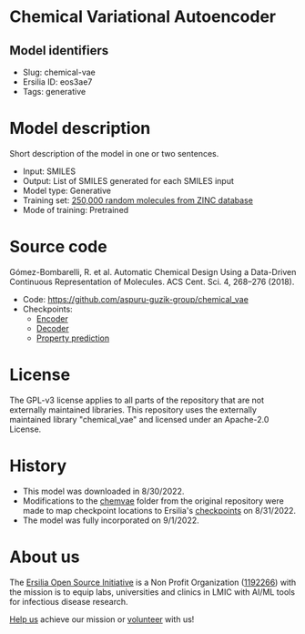 # Chemical Variational Autoencoder
## Model identifiers
- Slug: chemical-vae
- Ersilia ID: eos3ae7
- Tags: generative

# Model description
Short description of the model in one or two sentences.
- Input: SMILES
- Output: List of SMILES generated for each SMILES input
- Model type: Generative
- Training set: [250,000 random molecules from ZINC database](https://pubs.acs.org/doi/full/10.1021/ci3001277)
- Mode of training: Pretrained

# Source code
Gómez-Bombarelli, R. et al. Automatic Chemical Design Using a Data-Driven Continuous Representation of Molecules. ACS Cent. Sci. 4, 268–276 (2018).

- Code: https://github.com/aspuru-guzik-group/chemical_vae
- Checkpoints: 
    - [Encoder](model/checkpoints/zinc_encoder.h5)
    - [Decoder](model/checkpoints/zinc_decoder.h5)
    - [Property prediction](model/checkpoints/zinc_prop_pred.h5)

# License
The GPL-v3 license applies to all parts of the repository that are not externally maintained libraries. This repository uses the externally maintained library "chemical_vae" and licensed under an Apache-2.0 License.
# History 
- This model was downloaded in 8/30/2022.
- Modifications to the [chemvae](model/framework/code/chemvae) folder from the original repository were made to map checkpoint locations to Ersilia's [checkpoints](model/checkpoints) on 8/31/2022.
- The model was fully incorporated on 9/1/2022.

# About us
The [Ersilia Open Source Initiative](https://ersilia.io) is a Non Profit Organization ([1192266](https://register-of-charities.charitycommission.gov.uk/charity-search/-/charity-details/5170657/full-print)) with the mission is to equip labs, universities and clinics in LMIC with AI/ML tools for infectious disease research.

[Help us](https://www.ersilia.io/donate) achieve our mission or [volunteer](https://www.ersilia.io/volunteer) with us!
